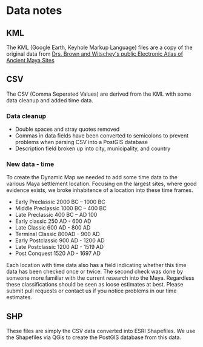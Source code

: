 # Data notes

## KML
The KML (Google Earth, Keyhole Markup Language) files are a copy of the original data from [Drs. Brown and Witschey's public Electronic Atlas of Ancient Maya Sites](http://mayagis.smv.org/google_earth_data.htm)

## CSV
The CSV (Comma Seperated Values) are derived from the KML with some data cleanup and added time data.

### Data cleanup
* Double spaces and stray quotes removed
* Commas in data fields have been converted to semicolons to prevent problems when parsing CSV into a PostGIS database
* Description field broken up into city, municipality, and country

### New data - time
To create the Dynamic Map we needed to add some time data to the various Maya settlement location. Focusing on the largest sites, where good evidence exists, we broke inhabitence of a location into these time frames.
* Early Preclassic 2000 BC – 1000 BC
* Middle Preclassic 1000 BC – 400 BC
* Late Preclassic	400 BC – AD 100
* Early classic	250 AD - 600 AD
* Late Classic 600 AD - 800 AD
* Terminal Classic 800AD - 900 AD
* Early Postclassic	900 AD - 1200 AD
* Late Postclassic 1200 AD - 1519 AD
* Post Conquest 1520 AD - 1697 AD

Each location with time data also has a field indicating whether this time data has been checked once or twice. The second check was done by someone more familiar with the current research into the Maya. Regardless these classifications should be seen as loose estimates at best. Please submit pull requests or contact us if you notice problems in our time estimates.

## SHP
These files are simply the CSV data converted into ESRI Shapefiles. We use the Shapefiles via QGis to create the PostGIS database from this data.
